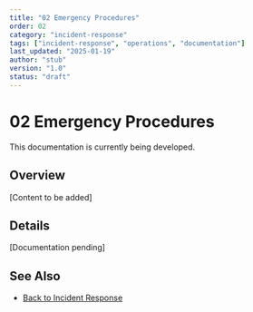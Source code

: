 ```yaml
---
title: "02 Emergency Procedures"
order: 02
category: "incident-response"
tags: ["incident-response", "operations", "documentation"]
last_updated: "2025-01-19"
author: "stub"
version: "1.0"
status: "draft"
---
```


# 02 Emergency Procedures

This documentation is currently being developed.

## Overview

[Content to be added]

## Details

[Documentation pending]

## See Also

- [Back to Incident Response](./README.md)

